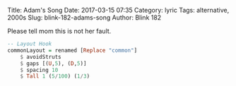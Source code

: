 Title:    Adam's Song
Date:     2017-03-15 07:35
Category: lyric
Tags:     alternative, 2000s
Slug:     blink-182-adams-song
Author:   Blink 182

Please tell mom this is not her fault.


```haskell
-- Layout Hook
commonLayout = renamed [Replace "common"]
    $ avoidStruts 
    $ gaps [(U,5), (D,5)] 
    $ spacing 10
    $ Tall 1 (5/100) (1/3)
```
